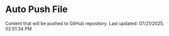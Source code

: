# Auto Push File

Content that will be pushed to GitHub repository.
Last updated: 07/21/2025, 02:51:34 PM